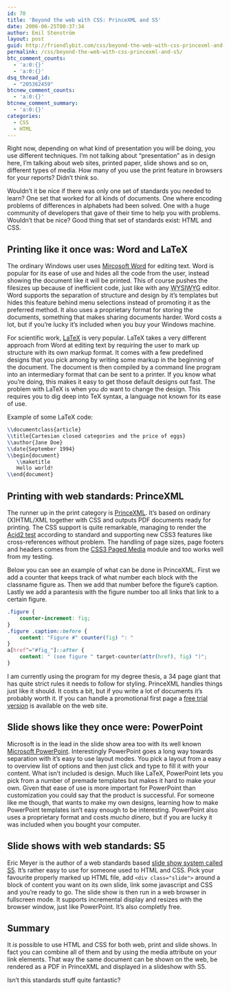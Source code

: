 ```yaml
---
id: 70
title: 'Beyond the web with CSS: PrinceXML and S5'
date: 2006-06-25T00:37:34
author: Emil Stenström
layout: post
guid: http://friendlybit.com/css/beyond-the-web-with-css-princexml-and-s5/
permalink: /css/beyond-the-web-with-css-princexml-and-s5/
btc_comment_counts:
  - 'a:0:{}'
  - 'a:0:{}'
dsq_thread_id:
  - "205362459"
btcnew_comment_counts:
  - 'a:0:{}'
btcnew_comment_summary:
  - 'a:0:{}'
categories:
  - CSS
  - HTML
---
```

Right now, depending on what kind of presentation you will be doing, you use different techniques. I&#8217;m not talking about &#8220;presentation&#8221; as in design here, I&#8217;m talking about web sites, printed paper, slide shows and so on, different types of media. How many of you use the print feature in browsers for your reports? Didn&#8217;t think so.

Wouldn&#8217;t it be nice if there was only one set of standards you needed to learn? One set that worked for all kinds of documents. One where encoding problems of differences in alphabets had been solved. One with a huge community of developers that gave of their time to help you with problems. Wouldn&#8217;t that be nice? Good thing that set of standards exist: HTML and CSS.

## Printing like it once was: Word and LaTeX

The ordinary Windows user uses [Mircosoft Word](http://office.microsoft.com/word) for editing text. Word is popular for its ease of use and hides all the code from the user, instead showing the document like it will be printed. This of course pushes the filesizes up because of inefficient code, just like with any <acronym title="What you see is what you get">WYSIWYG</acronym> editor. Word supports the separation of structure and design by it&#8217;s templates but hides this feature behind menu selections instead of promoting it as the preferred method. It also uses a proprietary format for storing the documents, something that makes sharing documents harder. Word costs a lot, but if you&#8217;re lucky it&#8217;s included when you buy your Windows machine.

For scientific work, [LaTeX](http://www.latex-project.org/) is very popular. LaTeX takes a very different approach from Word at editing text by requiring the user to mark up structure with its own markup format. It comes with a few predefined designs that you pick among by writing some markup in the beginning of the document. The document is then compiled by a command line program into an intermediary format that can be sent to a printer. If you know what you&#8217;re doing, this makes it easy to get those default designs out fast. The problem with LaTeX is when you _do_ want to change the design. This requires you to dig deep into TeX syntax, a language not known for its ease of use.

Example of some LaTeX code:

```latex
\\documentclass{article}
\\title{Cartesian closed categories and the price of eggs}
\\author{Jane Doe}
\\date{September 1994}
\\begin{document}
   \\maketitle
   Hello world!
\\end{document}
```

## Printing with web standards: PrinceXML

The runner up in the print category is [PrinceXML](http://princexml.com/). It&#8217;s based on ordinary (X)HTML/XML together with CSS and outputs PDF documents ready for printing. The CSS support is quite remarkable, managing to render the [Acid2 test](http://webstandards.org/action/acid2/) according to standard and supporting new CSS3 features like cross-references without problem. The handling of page sizes, page footers and headers comes from the [CSS3 Paged Media](http://www.w3.org/TR/css3-page/) module and too works well from my testing.

Below you can see an example of what can be done in PrinceXML. First we add a counter that keeps track of what number each block with the classname figure as. Then we add that number before the figure&#8217;s caption. Lastly we add a parantesis with the figure number too all links that link to a certain figure.

```css
.figure {
	counter-increment: fig;
}
.figure .caption::before {
	content: "Figure #" counter(fig) ": "
}
a[href^="#fig_"]::after {
	content: " (see figure " target-counter(attr(href), fig) ")";
}
```

I am currently using the program for my degree thesis, a 34 page giant that has quite strict rules it needs to follow for styling. PrinceXML handles things just like it should. It costs a bit, but if you write a lot of documents it&#8217;s probably worth it. If you can handle a promotional first page a [free trial version](http://princexml.com/download/) is available on the web site.

## Slide shows like they once were: PowerPoint

Microsoft is in the lead in the slide show area too with its well known [Microsoft PowerPoint](http://office.microsoft.com/powerpoint). Interestingly PowerPoint goes a long way towards separation with it&#8217;s easy to use layout modes. You pick a layout from a easy to overview list of options and then just click and type to fill it with your content. What isn&#8217;t included is design. Much like LaTeX, PowerPoint lets you pick from a number of premade templates but makes it hard to make your own. Given that ease of use is more important for PowerPoint than customization you could say that the product is successful. For someone like me though, that wants to make my own designs, learning how to make PowerPoint templates isn&#8217;t easy enough to be interesting. PowerPoint also uses a proprietary format and costs _mucho dinero_, but if you are lucky it was included when you bought your computer.

## Slide shows with web standards: S5

Eric Meyer is the author of a web standards based [slide show system called S5](http://meyerweb.com/eric/tools/s5/). It&#8217;s rather easy to use for someone used to HTML and CSS. Pick your favourite properly marked up HTML file, add `<div class="slide">` around a block of content you want on its own slide, link some javascript and CSS and you&#8217;re ready to go. The slide show is then run in a web browser in fullscreen mode. It supports incremental display and resizes with the browser window, just like PowerPoint. It&#8217;s also completly free.

## Summary

It _is_ possible to use HTML and CSS for both web, print and slide shows. In fact you can combine all of them and by using the media attribute on your link elements. That way the same document can be shown on the web, be rendered as a PDF in PrinceXML and displayed in a slideshow with S5.

Isn&#8217;t this standards stuff quite fantastic?
